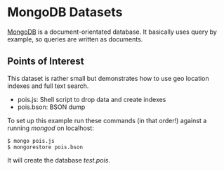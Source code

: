 # MongoDB Datasets

[MongoDB](http://www.mongodb.org/) is a document-orientated database. It basically uses query by example, so queries are written as documents.

## Points of Interest
This dataset is rather small but demonstrates how to use geo location indexes and full text search.

- pois.js: Shell script to drop data and create indexes
- pois.bson: BSON dump

To set up this example run these commands (in that order!) against a running _mongod_ on localhost:

    $ mongo pois.js
    $ mongorestore pois.bson
	
It will create the database _test.pois_.

